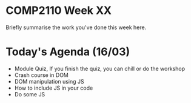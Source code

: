 # COMP2110 Week XX

Briefly summarise the work you've done this week here.


# Today's Agenda (16/03)
- Module Quiz, If you finish the quiz, you can chill or do the workshop
- Crash course in DOM 
- DOM manipulation using JS 
- How to include JS in your code 
- Do some JS 